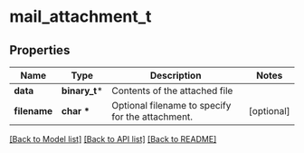 # mail_attachment_t

## Properties
Name | Type | Description | Notes
------------ | ------------- | ------------- | -------------
**data** | **binary_t*** | Contents of the attached file | 
**filename** | **char \*** | Optional filename to specify for the attachment. | [optional] 

[[Back to Model list]](../README.md#documentation-for-models) [[Back to API list]](../README.md#documentation-for-api-endpoints) [[Back to README]](../README.md)


